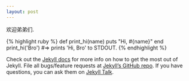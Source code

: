 ```yaml
---
layout: post
---
```

欢迎弟弟们.

{% highlight ruby %}
def print_hi(name)
  puts "Hi, #{name}"
end
print_hi('Bro')
#=> prints 'Hi, Bro' to STDOUT.
{% endhighlight %}

Check out the [Jekyll docs][jekyll-docs] for more info on how to get the most out of Jekyll. File all bugs/feature requests at [Jekyll’s GitHub repo][jekyll-gh]. If you have questions, you can ask them on [Jekyll Talk][jekyll-talk].

[jekyll-docs]: http://jekyllrb.com/docs/home
[jekyll-gh]:   https://github.com/jekyll/jekyll
[jekyll-talk]: https://talk.jekyllrb.com/
